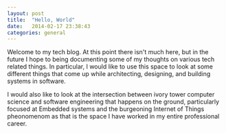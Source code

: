 ```yaml
---
layout: post
title:  "Hello, World"
date:   2014-02-17 23:38:43
categories: general
---
```


Welcome to my tech blog.  At this point there isn't much here, but in
the future I hope to being documenting some of my thoughts on various
tech related things.  In particular, I would like to use this space to
look at some different things that come up while architecting,
designing, and building systems in software.

I would also like to look at the intersection between ivory tower
computer science and software engineering that happens on the ground,
particularly focused at Embedded systems and the burgeoning Internet
of Things pheonomenom as that is the space I have worked in my entire
professional career.
 